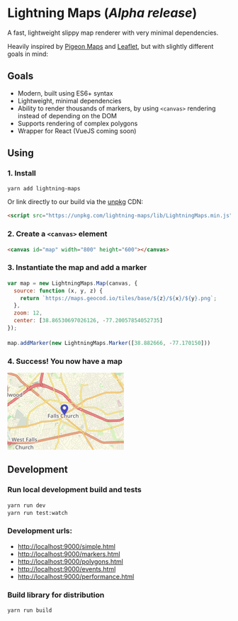 # Lightning Maps (*Alpha release*)

A fast, lightweight slippy map renderer with very minimal dependencies.

Heavily inspired by [Pigeon Maps](https://github.com/mariusandra/pigeon-maps) and [Leaflet](https://leafletjs.com), but with slightly different goals in mind:

## Goals

* Modern, built using ES6+ syntax
* Lightweight, minimal dependencies
* Ability to render thousands of markers, by using `<canvas>` rendering instead of depending on the DOM
* Supports rendering of complex polygons
* Wrapper for React (VueJS coming soon)

## Using

### 1. Install

```
yarn add lightning-maps
```

Or link directly to our build via the [unpkg](https://unpkg.com) CDN:

```html
<script src="https://unpkg.com/lightning-maps/lib/LightningMaps.min.js"></script>
```

### 2. Create a `<canvas>` element

```html
<canvas id="map" width="800" height="600"></canvas>
```

### 3. Instantiate the map and add a marker

```javascript
var map = new LightningMaps.Map(canvas, {
  source: function (x, y, z) {
    return `https://maps.geocod.io/tiles/base/${z}/${x}/${y}.png`;
  },
  zoom: 12,
  center: [38.86530697026126, -77.20057854052735]
});

map.addMarker(new LightningMaps.Marker([38.882666, -77.170150]))
```

### 4. Success! You now have a map

![Example](docs/screenshots/marker-single.png)

## Development

### Run local development build and tests

```bash
yarn run dev
yarn run test:watch
```

### Development urls:
* [http://localhost:9000/simple.html](http://localhost:9000/simple.html)
* [http://localhost:9000/markers.html](http://localhost:9000/markers.html)
* [http://localhost:9000/polygons.html](http://localhost:9000/polygons.html)
* [http://localhost:9000/events.html](http://localhost:9000/events.html)
* [http://localhost:9000/performance.html](http://localhost:9000/performance.html)

### Build library for distribution

```bash
yarn run build
```
